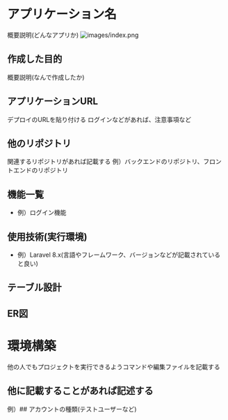 # アプリケーション名
概要説明(どんなアプリか)
![images/index.png]()

## 作成した目的
概要説明(なんで作成したか)

## アプリケーションURL
デプロイのURLを貼り付ける
ログインなどがあれば、注意事項など

## 他のリポジトリ
関連するリポジトリがあれば記載する
例）バックエンドのリポジトリ、フロントエンドのリポジトリ

## 機能一覧
- 例）ログイン機能

## 使用技術(実行環境)
- 例）Laravel 8.x(言語やフレームワーク、バージョンなどが記載されていると良い)

## テーブル設計
<!-- 作成したテーブル設計の画像 -->

## ER図
<!-- 作成したER図の画像 -->

# 環境構築
他の人でもプロジェクトを実行できるようコマンドや編集ファイルを記載する

## 他に記載することがあれば記述する
例）## アカウントの種類(テストユーザーなど)